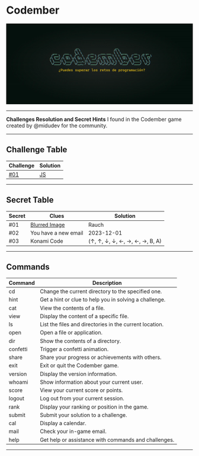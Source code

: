 # Codember

[![Codember](./images/codember.webp)](https://codember.dev/)

---

**Challenges Resolution and Secret Hints** I found in the Codember game created by @midudev for the community.

---

## Challenge Table

| Challenge | Solution                               |
|-----------|---------------------------------------|
| [#01](https://github.com/jgrimoldi/codember/blob/main/CHALLENGE_01.md)      | [JS](https://github.com/jgrimoldi/codember/blob/main/src/challenge_01.js) |

---

## Secret Table

| Secret   | Clues         | Solution          |
|----------|---------------|--------------------|
| #01      | [Blurred Image](https://github.com/jgrimoldi/codember/blob/main/data/who.jpg) | Rauch |
| #02      | You have a new email | 2023-12-01 |
| #03      | Konami Code | (↑, ↑, ↓, ↓, ←, →, ←, →, B, A) |

---

## Commands

| Command  | Description                                               |
|----------|-----------------------------------------------------------|
| cd       | Change the current directory to the specified one.      |
| hint     | Get a hint or clue to help you in solving a challenge.   |
| cat      | View the contents of a file.                             |
| view     | Display the content of a specific file.                  |
| ls       | List the files and directories in the current location. |
| open     | Open a file or application.                              |
| dir      | Show the contents of a directory.                        |
| confetti | Trigger a confetti animation.                            |
| share    | Share your progress or achievements with others.        |
| exit     | Exit or quit the Codember game.                          |
| version  | Display the version information.                         |
| whoami   | Show information about your current user.                |
| score    | View your current score or points.                       |
| logout   | Log out from your current session.                       |
| rank     | Display your ranking or position in the game.           |
| submit   | Submit your solution to a challenge.                     |
| cal      | Display a calendar.                                      |
| mail     | Check your in-game email.                                |
| help     | Get help or assistance with commands and challenges.    |

---
